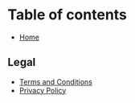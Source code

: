 # Table of contents

* [Home](README.md)

## Legal

* [Terms and Conditions](legal/readme.md)
* [Privacy Policy](legal/privacy-policy.md)
